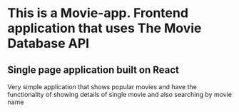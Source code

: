 # This is a Movie-app. Frontend application that uses The Movie Database API
## Single page application built on React

Very simple application that shows popular movies and have the functionality of showing details of single movie and also searching by movie name